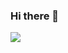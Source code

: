 ### Hi there 👋

<!--
**RodolfoBrandaoOficial/RodolfoBrandaoOficial** is a ✨ _special_ ✨ repository because its `README.md` (this file) appears on your GitHub profile.

Here are some ideas to get you started:

- 🔭 I’m currently working on ...
- 🌱 I’m currently learning ...
- 👯 I’m looking to collaborate on ...
- 🤔 I’m looking for help with ...
- 💬 Ask me about ...
- 📫 How to reach me: ...
- 😄 Pronouns: ...
- ⚡ Fun fact: ...
-->

<img src="https://wakatime.com/share/@018b0ba5-5831-43e7-b6af-45080e40247f/eb85dc8d-03da-423e-875c-653444073cb4.svg">
